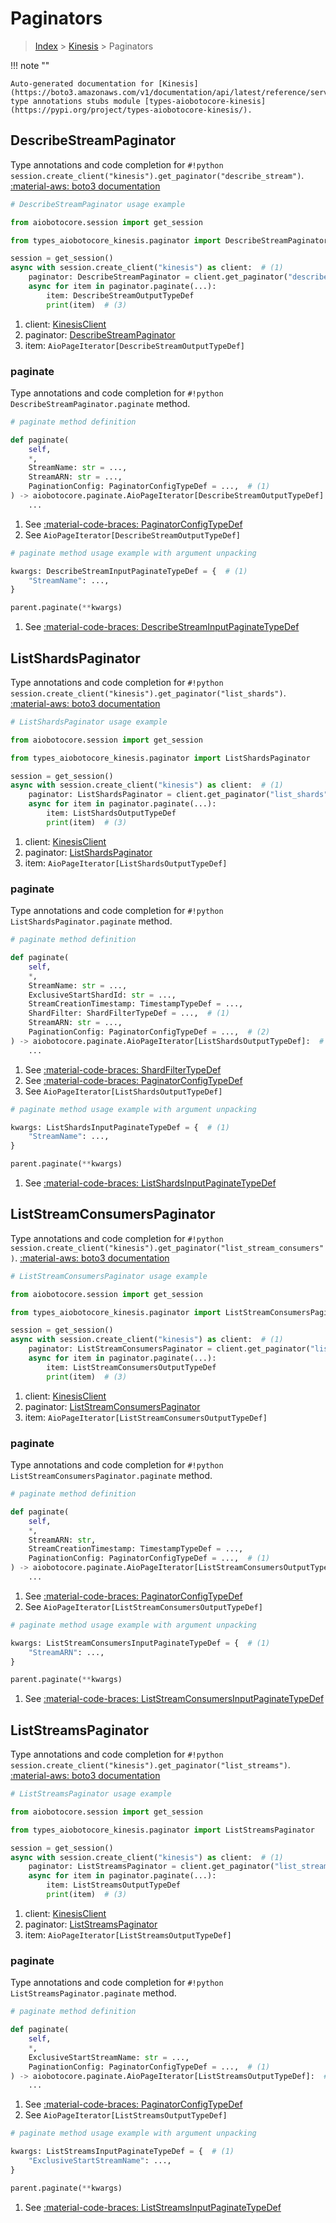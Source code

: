 # Paginators

> [Index](../README.md) > [Kinesis](./README.md) > Paginators

!!! note ""

    Auto-generated documentation for [Kinesis](https://boto3.amazonaws.com/v1/documentation/api/latest/reference/services/kinesis.html#kinesis)
    type annotations stubs module [types-aiobotocore-kinesis](https://pypi.org/project/types-aiobotocore-kinesis/).

## DescribeStreamPaginator

Type annotations and code completion for `#!python session.create_client("kinesis").get_paginator("describe_stream")`.
[:material-aws: boto3 documentation](https://boto3.amazonaws.com/v1/documentation/api/latest/reference/services/kinesis/paginator/DescribeStream.html#Kinesis.Paginator.DescribeStream)

```python
# DescribeStreamPaginator usage example

from aiobotocore.session import get_session

from types_aiobotocore_kinesis.paginator import DescribeStreamPaginator

session = get_session()
async with session.create_client("kinesis") as client:  # (1)
    paginator: DescribeStreamPaginator = client.get_paginator("describe_stream")  # (2)
    async for item in paginator.paginate(...):
        item: DescribeStreamOutputTypeDef
        print(item)  # (3)
```

1. client: [KinesisClient](./client.md)
2. paginator: [DescribeStreamPaginator](./paginators.md#describestreampaginator)
3. item: `AioPageIterator[DescribeStreamOutputTypeDef]`


### paginate

Type annotations and code completion for `#!python DescribeStreamPaginator.paginate` method.

```python
# paginate method definition

def paginate(
    self,
    *,
    StreamName: str = ...,
    StreamARN: str = ...,
    PaginationConfig: PaginatorConfigTypeDef = ...,  # (1)
) -> aiobotocore.paginate.AioPageIterator[DescribeStreamOutputTypeDef]:  # (2)
    ...
```

1. See [:material-code-braces: PaginatorConfigTypeDef](./type_defs.md#paginatorconfigtypedef)
2. See `AioPageIterator[DescribeStreamOutputTypeDef]`


```python
# paginate method usage example with argument unpacking

kwargs: DescribeStreamInputPaginateTypeDef = {  # (1)
    "StreamName": ...,
}

parent.paginate(**kwargs)
```

1. See [:material-code-braces: DescribeStreamInputPaginateTypeDef](./type_defs.md#describestreaminputpaginatetypedef)
## ListShardsPaginator

Type annotations and code completion for `#!python session.create_client("kinesis").get_paginator("list_shards")`.
[:material-aws: boto3 documentation](https://boto3.amazonaws.com/v1/documentation/api/latest/reference/services/kinesis/paginator/ListShards.html#Kinesis.Paginator.ListShards)

```python
# ListShardsPaginator usage example

from aiobotocore.session import get_session

from types_aiobotocore_kinesis.paginator import ListShardsPaginator

session = get_session()
async with session.create_client("kinesis") as client:  # (1)
    paginator: ListShardsPaginator = client.get_paginator("list_shards")  # (2)
    async for item in paginator.paginate(...):
        item: ListShardsOutputTypeDef
        print(item)  # (3)
```

1. client: [KinesisClient](./client.md)
2. paginator: [ListShardsPaginator](./paginators.md#listshardspaginator)
3. item: `AioPageIterator[ListShardsOutputTypeDef]`


### paginate

Type annotations and code completion for `#!python ListShardsPaginator.paginate` method.

```python
# paginate method definition

def paginate(
    self,
    *,
    StreamName: str = ...,
    ExclusiveStartShardId: str = ...,
    StreamCreationTimestamp: TimestampTypeDef = ...,
    ShardFilter: ShardFilterTypeDef = ...,  # (1)
    StreamARN: str = ...,
    PaginationConfig: PaginatorConfigTypeDef = ...,  # (2)
) -> aiobotocore.paginate.AioPageIterator[ListShardsOutputTypeDef]:  # (3)
    ...
```

1. See [:material-code-braces: ShardFilterTypeDef](./type_defs.md#shardfiltertypedef)
2. See [:material-code-braces: PaginatorConfigTypeDef](./type_defs.md#paginatorconfigtypedef)
3. See `AioPageIterator[ListShardsOutputTypeDef]`


```python
# paginate method usage example with argument unpacking

kwargs: ListShardsInputPaginateTypeDef = {  # (1)
    "StreamName": ...,
}

parent.paginate(**kwargs)
```

1. See [:material-code-braces: ListShardsInputPaginateTypeDef](./type_defs.md#listshardsinputpaginatetypedef)
## ListStreamConsumersPaginator

Type annotations and code completion for `#!python session.create_client("kinesis").get_paginator("list_stream_consumers")`.
[:material-aws: boto3 documentation](https://boto3.amazonaws.com/v1/documentation/api/latest/reference/services/kinesis/paginator/ListStreamConsumers.html#Kinesis.Paginator.ListStreamConsumers)

```python
# ListStreamConsumersPaginator usage example

from aiobotocore.session import get_session

from types_aiobotocore_kinesis.paginator import ListStreamConsumersPaginator

session = get_session()
async with session.create_client("kinesis") as client:  # (1)
    paginator: ListStreamConsumersPaginator = client.get_paginator("list_stream_consumers")  # (2)
    async for item in paginator.paginate(...):
        item: ListStreamConsumersOutputTypeDef
        print(item)  # (3)
```

1. client: [KinesisClient](./client.md)
2. paginator: [ListStreamConsumersPaginator](./paginators.md#liststreamconsumerspaginator)
3. item: `AioPageIterator[ListStreamConsumersOutputTypeDef]`


### paginate

Type annotations and code completion for `#!python ListStreamConsumersPaginator.paginate` method.

```python
# paginate method definition

def paginate(
    self,
    *,
    StreamARN: str,
    StreamCreationTimestamp: TimestampTypeDef = ...,
    PaginationConfig: PaginatorConfigTypeDef = ...,  # (1)
) -> aiobotocore.paginate.AioPageIterator[ListStreamConsumersOutputTypeDef]:  # (2)
    ...
```

1. See [:material-code-braces: PaginatorConfigTypeDef](./type_defs.md#paginatorconfigtypedef)
2. See `AioPageIterator[ListStreamConsumersOutputTypeDef]`


```python
# paginate method usage example with argument unpacking

kwargs: ListStreamConsumersInputPaginateTypeDef = {  # (1)
    "StreamARN": ...,
}

parent.paginate(**kwargs)
```

1. See [:material-code-braces: ListStreamConsumersInputPaginateTypeDef](./type_defs.md#liststreamconsumersinputpaginatetypedef)
## ListStreamsPaginator

Type annotations and code completion for `#!python session.create_client("kinesis").get_paginator("list_streams")`.
[:material-aws: boto3 documentation](https://boto3.amazonaws.com/v1/documentation/api/latest/reference/services/kinesis/paginator/ListStreams.html#Kinesis.Paginator.ListStreams)

```python
# ListStreamsPaginator usage example

from aiobotocore.session import get_session

from types_aiobotocore_kinesis.paginator import ListStreamsPaginator

session = get_session()
async with session.create_client("kinesis") as client:  # (1)
    paginator: ListStreamsPaginator = client.get_paginator("list_streams")  # (2)
    async for item in paginator.paginate(...):
        item: ListStreamsOutputTypeDef
        print(item)  # (3)
```

1. client: [KinesisClient](./client.md)
2. paginator: [ListStreamsPaginator](./paginators.md#liststreamspaginator)
3. item: `AioPageIterator[ListStreamsOutputTypeDef]`


### paginate

Type annotations and code completion for `#!python ListStreamsPaginator.paginate` method.

```python
# paginate method definition

def paginate(
    self,
    *,
    ExclusiveStartStreamName: str = ...,
    PaginationConfig: PaginatorConfigTypeDef = ...,  # (1)
) -> aiobotocore.paginate.AioPageIterator[ListStreamsOutputTypeDef]:  # (2)
    ...
```

1. See [:material-code-braces: PaginatorConfigTypeDef](./type_defs.md#paginatorconfigtypedef)
2. See `AioPageIterator[ListStreamsOutputTypeDef]`


```python
# paginate method usage example with argument unpacking

kwargs: ListStreamsInputPaginateTypeDef = {  # (1)
    "ExclusiveStartStreamName": ...,
}

parent.paginate(**kwargs)
```

1. See [:material-code-braces: ListStreamsInputPaginateTypeDef](./type_defs.md#liststreamsinputpaginatetypedef)
